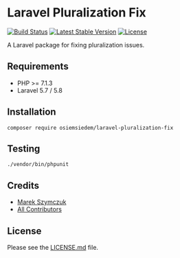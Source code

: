 # Laravel Pluralization Fix

[![Build Status](https://travis-ci.org/osiemsiedem/laravel-pluralization-fix.svg?branch=master)](https://travis-ci.org/osiemsiedem/laravel-pluralization-fix) [![Latest Stable Version](https://poser.pugx.org/osiemsiedem/laravel-pluralization-fix/v/stable)](https://packagist.org/packages/osiemsiedem/laravel-pluralization-fix) [![License](https://poser.pugx.org/osiemsiedem/laravel-pluralization-fix/license)](https://packagist.org/packages/osiemsiedem/laravel-pluralization-fix)

A Laravel package for fixing pluralization issues.

## Requirements

- PHP >= 7.1.3
- Laravel 5.7 / 5.8

## Installation

```
composer require osiemsiedem/laravel-pluralization-fix
```

## Testing

```
./vendor/bin/phpunit
```

## Credits

- [Marek Szymczuk](https://github.com/bonzai)
- [All Contributors](../../contributors)

## License

Please see the [LICENSE.md](LICENSE.md) file.
